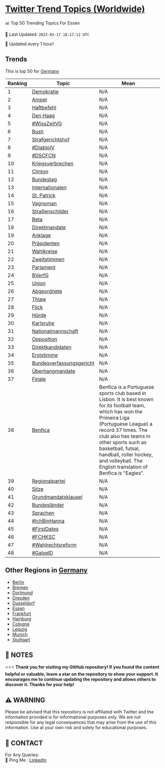 [Twitter Trend Topics (Worldwide)](https://github.com/ErcinDedeoglu/Twitter-Trend-Topics)
==========


📊 Top 50 Trending Topics For Essen

📆 Last Updated: `2023-03-17 18:17:12 UTC`

🔧 Updated every 1 hour!


## Trends

This is top 50 for [Germany](</Germany>)

| Ranking | Topic | Mean |
| ------- | ------------ | ------------ |
| 1 | [Demokratie](http://twitter.com/search?q=Demokratie) | N/A |
| 2 | [Ampel](http://twitter.com/search?q=Ampel) | N/A |
| 3 | [Haftbefehl](http://twitter.com/search?q=Haftbefehl) | N/A |
| 4 | [Den Haag](http://twitter.com/search?q=Den+Haag) | N/A |
| 5 | [#WissZeitVG](http://twitter.com/search?q=%23WissZeitVG) | N/A |
| 6 | [Bush](http://twitter.com/search?q=Bush) | N/A |
| 7 | [Strafgerichtshof](http://twitter.com/search?q=Strafgerichtshof) | N/A |
| 8 | [#DiabloIV](http://twitter.com/search?q=%23DiabloIV) | N/A |
| 9 | [#DSCFCN](http://twitter.com/search?q=%23DSCFCN) | N/A |
| 10 | [Kriegsverbrechen](http://twitter.com/search?q=Kriegsverbrechen) | N/A |
| 11 | [Clinton](http://twitter.com/search?q=Clinton) | N/A |
| 12 | [Bundestag](http://twitter.com/search?q=Bundestag) | N/A |
| 13 | [Internationalen](http://twitter.com/search?q=Internationalen) | N/A |
| 14 | [St. Patrick](http://twitter.com/search?q=St.+Patrick) | N/A |
| 15 | [Vagnoman](http://twitter.com/search?q=Vagnoman) | N/A |
| 16 | [Straßenschilder](http://twitter.com/search?q=Stra%c3%9fenschilder) | N/A |
| 17 | [Beta](http://twitter.com/search?q=Beta) | N/A |
| 18 | [Direktmandate](http://twitter.com/search?q=Direktmandate) | N/A |
| 19 | [Anklage](http://twitter.com/search?q=Anklage) | N/A |
| 20 | [Präsidenten](http://twitter.com/search?q=Pr%c3%a4sidenten) | N/A |
| 21 | [Wahlkreise](http://twitter.com/search?q=Wahlkreise) | N/A |
| 22 | [Zweitstimmen](http://twitter.com/search?q=Zweitstimmen) | N/A |
| 23 | [Parlament](http://twitter.com/search?q=Parlament) | N/A |
| 24 | [BVerfG](http://twitter.com/search?q=BVerfG) | N/A |
| 25 | [Union](http://twitter.com/search?q=Union) | N/A |
| 26 | [Abgeordnete](http://twitter.com/search?q=Abgeordnete) | N/A |
| 27 | [Thiaw](http://twitter.com/search?q=Thiaw) | N/A |
| 28 | [Flick](http://twitter.com/search?q=Flick) | N/A |
| 29 | [Hürde](http://twitter.com/search?q=H%c3%bcrde) | N/A |
| 30 | [Karlsruhe](http://twitter.com/search?q=Karlsruhe) | N/A |
| 31 | [Nationalmannschaft](http://twitter.com/search?q=Nationalmannschaft) | N/A |
| 32 | [Opposition](http://twitter.com/search?q=Opposition) | N/A |
| 33 | [Direktkandidaten](http://twitter.com/search?q=Direktkandidaten) | N/A |
| 34 | [Erststimme](http://twitter.com/search?q=Erststimme) | N/A |
| 35 | [Bundesverfassungsgericht](http://twitter.com/search?q=Bundesverfassungsgericht) | N/A |
| 36 | [Überhangmandate](http://twitter.com/search?q=%c3%9cberhangmandate) | N/A |
| 37 | [Finale](http://twitter.com/search?q=Finale) | N/A |
| 38 | [Benfica](http://twitter.com/search?q=Benfica) | Benfica is a Portuguese sports club based in Lisbon. It is best known for its football team, which has won the Primeira Liga (Portuguese League) a record 37 times. The club also has teams in other sports such as basketball, futsal, handball, roller hockey, and volleyball. The English translation of Benfica is "Eagles". |
| 39 | [Regionalpartei](http://twitter.com/search?q=Regionalpartei) | N/A |
| 40 | [Sitze](http://twitter.com/search?q=Sitze) | N/A |
| 41 | [Grundmandatsklausel](http://twitter.com/search?q=Grundmandatsklausel) | N/A |
| 42 | [Bundesländer](http://twitter.com/search?q=Bundesl%c3%a4nder) | N/A |
| 43 | [Sprachen](http://twitter.com/search?q=Sprachen) | N/A |
| 44 | [#IchBinHanna](http://twitter.com/search?q=%23IchBinHanna) | N/A |
| 45 | [#FirstDates](http://twitter.com/search?q=%23FirstDates) | N/A |
| 46 | [#FCHKSC](http://twitter.com/search?q=%23FCHKSC) | N/A |
| 47 | [#Wahlrechtsreform](http://twitter.com/search?q=%23Wahlrechtsreform) | N/A |
| 48 | [#GalxeID](http://twitter.com/search?q=%23GalxeID) | N/A |



## Other Regions in [Germany](</Germany>)

* [Berlin](</Germany/Berlin.md>)
* [Bremen](</Germany/Bremen.md>)
* [Dortmund](</Germany/Dortmund.md>)
* [Dresden](</Germany/Dresden.md>)
* [Dusseldorf](</Germany/Dusseldorf.md>)
* [Essen](</Germany/Essen.md>)
* [Frankfurt](</Germany/Frankfurt.md>)
* [Hamburg](</Germany/Hamburg.md>)
* [Cologne](</Germany/Cologne.md>)
* [Leipzig](</Germany/Leipzig.md>)
* [Munich](</Germany/Munich.md>)
* [Stuttgart](</Germany/Stuttgart.md>)



## 📝 NOTES

⭐⭐⭐ **Thank you for visiting my GitHub repository! If you found the content helpful or valuable, leave a star on the repository to show your support. It encourages me to continue updating the repository and allows others to discover it. Thanks for your help!**


## ⚠️ WARNING

Please be advised that this repository is not affiliated with Twitter and the information provided is for informational purposes only. We are not responsible for any legal consequences that may arise from the use of this information. Use at your own risk and solely for educational purposes.


## 📨 CONTACT

 For Any Queries:  
            🏓 Ping Me : [LinkedIn](https://www.linkedin.com/in/ercindedeoglu/)
